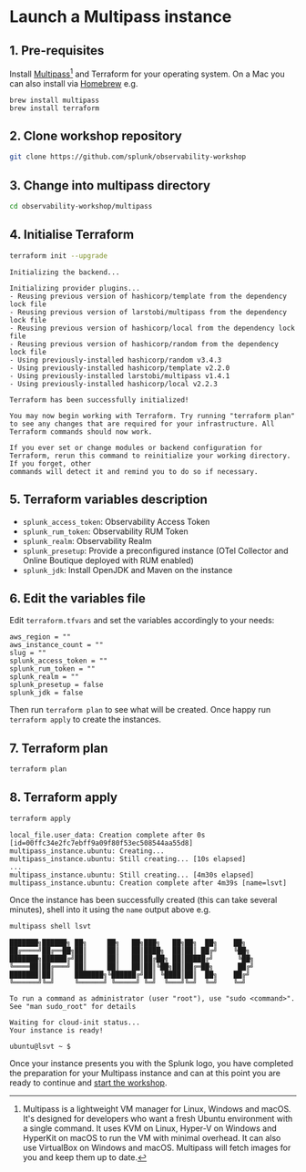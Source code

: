 # Launch a Multipass instance

## 1. Pre-requisites

Install [Multipass](https://multipass.run/)[^1] and Terraform for your operating system. On a Mac you can also install via [Homebrew](https://brew.sh/) e.g.

```text
brew install multipass
brew install terraform
```

## 2. Clone workshop repository

```bash
git clone https://github.com/splunk/observability-workshop
```

## 3. Change into multipass directory

```bash
cd observability-workshop/multipass
```

## 4. Initialise Terraform

```bash
terraform init --upgrade
```

```text
Initializing the backend...

Initializing provider plugins...
- Reusing previous version of hashicorp/template from the dependency lock file
- Reusing previous version of larstobi/multipass from the dependency lock file
- Reusing previous version of hashicorp/local from the dependency lock file
- Reusing previous version of hashicorp/random from the dependency lock file
- Using previously-installed hashicorp/random v3.4.3
- Using previously-installed hashicorp/template v2.2.0
- Using previously-installed larstobi/multipass v1.4.1
- Using previously-installed hashicorp/local v2.2.3

Terraform has been successfully initialized!

You may now begin working with Terraform. Try running "terraform plan" to see any changes that are required for your infrastructure. All Terraform commands should now work.

If you ever set or change modules or backend configuration for Terraform, rerun this command to reinitialize your working directory. If you forget, other
commands will detect it and remind you to do so if necessary.
```

## 5. Terraform variables description

- `splunk_access_token`: Observability Access Token
- `splunk_rum_token`: Observability RUM Token
- `splunk_realm`: Observability Realm
- `splunk_presetup`: Provide a preconfigured instance (OTel Collector and Online Boutique deployed with RUM enabled)
- `splunk_jdk`: Install OpenJDK and Maven on the instance

## 6. Edit the variables file

Edit `terraform.tfvars` and set the variables accordingly to your needs:

```text
aws_region = ""
aws_instance_count = ""
slug = ""
splunk_access_token = ""
splunk_rum_token = ""
splunk_realm = ""
splunk_presetup = false
splunk_jdk = false
```

Then run `terraform plan` to see what will be created. Once happy run `terraform apply` to create the instances.

## 7. Terraform plan

```bash
terraform plan
```

## 8. Terraform apply

```bash
terraform apply
```

```local_file.user_data: Creating...
local_file.user_data: Creation complete after 0s [id=00ffc34e2fc7ebff9a09f80f53ec508544aa55d8]
multipass_instance.ubuntu: Creating...
multipass_instance.ubuntu: Still creating... [10s elapsed]
...
multipass_instance.ubuntu: Still creating... [4m30s elapsed]
multipass_instance.ubuntu: Creation complete after 4m39s [name=lsvt]
```

Once the instance has been successfully created (this can take several minutes), shell into it using the `name` output above e.g.

```bash
multipass shell lsvt
```

```text
███████╗██████╗ ██╗     ██╗   ██╗███╗   ██╗██╗  ██╗    ██╗
██╔════╝██╔══██╗██║     ██║   ██║████╗  ██║██║ ██╔╝    ╚██╗
███████╗██████╔╝██║     ██║   ██║██╔██╗ ██║█████╔╝      ╚██╗
╚════██║██╔═══╝ ██║     ██║   ██║██║╚██╗██║██╔═██╗      ██╔╝
███████║██║     ███████╗╚██████╔╝██║ ╚████║██║  ██╗    ██╔╝
╚══════╝╚═╝     ╚══════╝ ╚═════╝ ╚═╝  ╚═══╝╚═╝  ╚═╝    ╚═╝

To run a command as administrator (user "root"), use "sudo <command>".
See "man sudo_root" for details

Waiting for cloud-init status...
Your instance is ready!

ubuntu@lsvt ~ $
```

Once your instance presents you with the Splunk logo, you have completed the preparation for your Multipass instance and can at this point you are ready to continue and [start the workshop](https://splunk.github.io/observability-workshop/latest/).

[^1]: Multipass is a lightweight VM manager for Linux, Windows and macOS. It's designed for developers who want a fresh Ubuntu environment with a single command. It uses KVM on Linux, Hyper-V on Windows and HyperKit on macOS to run the VM with minimal overhead. It can also use VirtualBox on Windows and macOS. Multipass will fetch images for you and keep them up to date.
